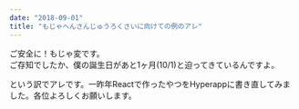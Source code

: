 ```yaml
---
date: "2018-09-01"
title: "もじゃへんさんじゅうろくさいに向けての例のアレ"
---
```


ご安全に！もじゃ変です。  
ご存知でしたか、僕の誕生日があと1ヶ月(10/1)と迫ってきているんですよ。

という訳でアレです。一昨年Reactで作ったやつをHyperappに書き直してみました。各位よろしくお願いします。

<div id="content"></div>

<link rel="stylesheet" href="https://maxcdn.bootstrapcdn.com/bootstrap/3.3.7/css/bootstrap.min.css" integrity="sha384-BVYiiSIFeK1dGmJRAkycuHAHRg32OmUcww7on3RYdg4Va+PmSTsz/K68vbdEjh4u" crossorigin="anonymous">
<link rel="stylesheet" href="/css/0053.css">

<script src="https://cdnjs.cloudflare.com/ajax/libs/fetch/2.0.4/fetch.min.js"></script>
<script src="https://cdnjs.cloudflare.com/ajax/libs/hyperapp/1.2.8/hyperapp.js"></script>
<script src="https://cdnjs.cloudflare.com/ajax/libs/fetch-jsonp/1.1.3/fetch-jsonp.min.js"></script>
<script src="https://use.fontawesome.com/7981f5cd7d.js"></script>
<script src="/js/0053.js"></script>
